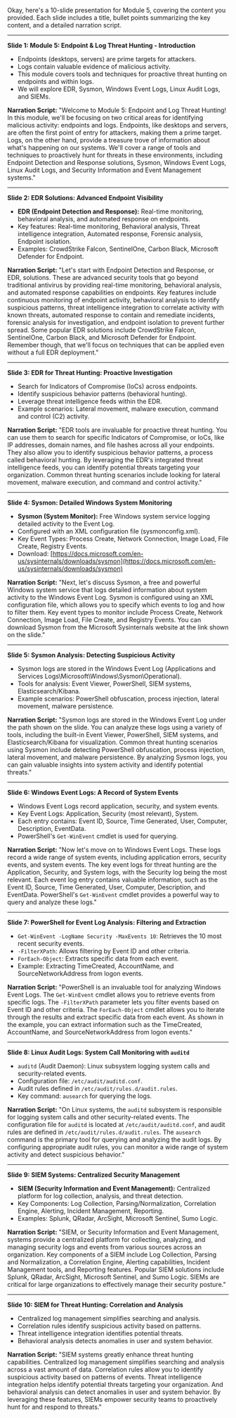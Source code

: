 Okay, here's a 10-slide presentation for Module 5, covering the content you provided. Each slide includes a title, bullet points summarizing the key content, and a detailed narration script.

---

**Slide 1: Module 5: Endpoint & Log Threat Hunting - Introduction**

*   Endpoints (desktops, servers) are prime targets for attackers.
*   Logs contain valuable evidence of malicious activity.
*   This module covers tools and techniques for proactive threat hunting on endpoints and within logs.
*   We will explore EDR, Sysmon, Windows Event Logs, Linux Audit Logs, and SIEMs.

**Narration Script:**
"Welcome to Module 5: Endpoint and Log Threat Hunting! In this module, we'll be focusing on two critical areas for identifying malicious activity: endpoints and logs. Endpoints, like desktops and servers, are often the first point of entry for attackers, making them a prime target. Logs, on the other hand, provide a treasure trove of information about what's happening on our systems. We'll cover a range of tools and techniques to proactively hunt for threats in these environments, including Endpoint Detection and Response solutions, Sysmon, Windows Event Logs, Linux Audit Logs, and Security Information and Event Management systems."

---

**Slide 2: EDR Solutions: Advanced Endpoint Visibility**

*   **EDR (Endpoint Detection and Response):** Real-time monitoring, behavioral analysis, and automated response on endpoints.
*   Key features: Real-time monitoring, Behavioral analysis, Threat intelligence integration, Automated response, Forensic analysis, Endpoint isolation.
*   Examples: CrowdStrike Falcon, SentinelOne, Carbon Black, Microsoft Defender for Endpoint.

**Narration Script:**
"Let's start with Endpoint Detection and Response, or EDR, solutions. These are advanced security tools that go beyond traditional antivirus by providing real-time monitoring, behavioral analysis, and automated response capabilities on endpoints. Key features include continuous monitoring of endpoint activity, behavioral analysis to identify suspicious patterns, threat intelligence integration to correlate activity with known threats, automated response to contain and remediate incidents, forensic analysis for investigation, and endpoint isolation to prevent further spread. Some popular EDR solutions include CrowdStrike Falcon, SentinelOne, Carbon Black, and Microsoft Defender for Endpoint. Remember though, that we'll focus on techniques that can be applied even without a full EDR deployment."

---

**Slide 3: EDR for Threat Hunting: Proactive Investigation**

*   Search for Indicators of Compromise (IoCs) across endpoints.
*   Identify suspicious behavior patterns (behavioral hunting).
*   Leverage threat intelligence feeds within the EDR.
*   Example scenarios: Lateral movement, malware execution, command and control (C2) activity.

**Narration Script:**
"EDR tools are invaluable for proactive threat hunting. You can use them to search for specific Indicators of Compromise, or IoCs, like IP addresses, domain names, and file hashes across all your endpoints. They also allow you to identify suspicious behavior patterns, a process called behavioral hunting. By leveraging the EDR's integrated threat intelligence feeds, you can identify potential threats targeting your organization.  Common threat hunting scenarios include looking for lateral movement, malware execution, and command and control activity."

---

**Slide 4: Sysmon: Detailed Windows System Monitoring**

*   **Sysmon (System Monitor):** Free Windows system service logging detailed activity to the Event Log.
*   Configured with an XML configuration file (sysmonconfig.xml).
*   Key Event Types: Process Create, Network Connection, Image Load, File Create, Registry Events.
*   Download: [https://docs.microsoft.com/en-us/sysinternals/downloads/sysmon](https://docs.microsoft.com/en-us/sysinternals/downloads/sysmon)

**Narration Script:**
"Next, let's discuss Sysmon, a free and powerful Windows system service that logs detailed information about system activity to the Windows Event Log. Sysmon is configured using an XML configuration file, which allows you to specify which events to log and how to filter them. Key event types to monitor include Process Create, Network Connection, Image Load, File Create, and Registry Events. You can download Sysmon from the Microsoft Sysinternals website at the link shown on the slide."

---

**Slide 5: Sysmon Analysis: Detecting Suspicious Activity**

*   Sysmon logs are stored in the Windows Event Log (Applications and Services Logs\Microsoft\Windows\Sysmon\Operational).
*   Tools for analysis: Event Viewer, PowerShell, SIEM systems, Elasticsearch/Kibana.
*   Example scenarios: PowerShell obfuscation, process injection, lateral movement, malware persistence.

**Narration Script:**
"Sysmon logs are stored in the Windows Event Log under the path shown on the slide.  You can analyze these logs using a variety of tools, including the built-in Event Viewer, PowerShell, SIEM systems, and Elasticsearch/Kibana for visualization. Common threat hunting scenarios using Sysmon include detecting PowerShell obfuscation, process injection, lateral movement, and malware persistence. By analyzing Sysmon logs, you can gain valuable insights into system activity and identify potential threats."

---

**Slide 6: Windows Event Logs: A Record of System Events**

*   Windows Event Logs record application, security, and system events.
*   Key Event Logs: Application, Security (most relevant), System.
*   Each entry contains: Event ID, Source, Time Generated, User, Computer, Description, EventData.
*   PowerShell's `Get-WinEvent` cmdlet is used for querying.

**Narration Script:**
"Now let's move on to Windows Event Logs. These logs record a wide range of system events, including application errors, security events, and system events. The key event logs for threat hunting are the Application, Security, and System logs, with the Security log being the most relevant. Each event log entry contains valuable information, such as the Event ID, Source, Time Generated, User, Computer, Description, and EventData. PowerShell's `Get-WinEvent` cmdlet provides a powerful way to query and analyze these logs."

---

**Slide 7: PowerShell for Event Log Analysis: Filtering and Extraction**

*   `Get-WinEvent -LogName Security -MaxEvents 10`: Retrieves the 10 most recent security events.
*   `-FilterXPath`:  Allows filtering by Event ID and other criteria.
*   `ForEach-Object`: Extracts specific data from each event.
*   Example: Extracting TimeCreated, AccountName, and SourceNetworkAddress from logon events.

**Narration Script:**
"PowerShell is an invaluable tool for analyzing Windows Event Logs. The `Get-WinEvent` cmdlet allows you to retrieve events from specific logs. The `-FilterXPath` parameter lets you filter events based on Event ID and other criteria. The `ForEach-Object` cmdlet allows you to iterate through the results and extract specific data from each event. As shown in the example, you can extract information such as the TimeCreated, AccountName, and SourceNetworkAddress from logon events."

---

**Slide 8: Linux Audit Logs: System Call Monitoring with `auditd`**

*   `auditd` (Audit Daemon): Linux subsystem logging system calls and security-related events.
*   Configuration file: `/etc/audit/auditd.conf`.
*   Audit rules defined in `/etc/audit/rules.d/audit.rules`.
*   Key command: `ausearch` for querying the logs.

**Narration Script:**
"On Linux systems, the `auditd` subsystem is responsible for logging system calls and other security-related events. The configuration file for `auditd` is located at `/etc/audit/auditd.conf`, and audit rules are defined in `/etc/audit/rules.d/audit.rules`. The `ausearch` command is the primary tool for querying and analyzing the audit logs. By configuring appropriate audit rules, you can monitor a wide range of system activity and detect suspicious behavior."

---

**Slide 9: SIEM Systems: Centralized Security Management**

*   **SIEM (Security Information and Event Management):** Centralized platform for log collection, analysis, and threat detection.
*   Key Components: Log Collection, Parsing/Normalization, Correlation Engine, Alerting, Incident Management, Reporting.
*   Examples: Splunk, QRadar, ArcSight, Microsoft Sentinel, Sumo Logic.

**Narration Script:**
"SIEM, or Security Information and Event Management, systems provide a centralized platform for collecting, analyzing, and managing security logs and events from various sources across an organization. Key components of a SIEM include Log Collection, Parsing and Normalization, a Correlation Engine, Alerting capabilities, Incident Management tools, and Reporting features. Popular SIEM solutions include Splunk, QRadar, ArcSight, Microsoft Sentinel, and Sumo Logic. SIEMs are critical for large organizations to effectively manage their security posture."

---

**Slide 10: SIEM for Threat Hunting: Correlation and Analysis**

*   Centralized log management simplifies searching and analysis.
*   Correlation rules identify suspicious activity based on patterns.
*   Threat intelligence integration identifies potential threats.
*   Behavioral analysis detects anomalies in user and system behavior.

**Narration Script:**
"SIEM systems greatly enhance threat hunting capabilities. Centralized log management simplifies searching and analysis across a vast amount of data. Correlation rules allow you to identify suspicious activity based on patterns of events. Threat intelligence integration helps identify potential threats targeting your organization. And behavioral analysis can detect anomalies in user and system behavior. By leveraging these features, SIEMs empower security teams to proactively hunt for and respond to threats."